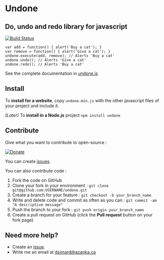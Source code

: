 # Undone

## Do, undo and redo library for javascript

[![Build Status](https://travis-ci.org/dsimard/undone.png?branch=master)](https://travis-ci.org/dsimard/undone)

    var add = function() { alert('Buy a cat'); }
    var remove = function() { alert('Give a cat'); }
    undone.execute(add, remove); // Alerts 'Buy a cat'
    undone.undo(); // Alerts 'Give a cat'
    undone.redo(); // Alerts 'Buy a cat'
    
See the complete documentation in [undone.js](http://dsimard.github.com/undone/undone.js.html)

## Install

To __install for a website__, copy `undone.min.js` with the other javascript files of your project and include it.


_(Later)_ To __install in a Node.js__ project `npm install undone`

## Contribute

Give what you want to contribute to open-source : 

[![Donate](https://www.paypalobjects.com/en_US/i/btn/btn_paynowCC_LG.gif)](https://www.paypal.com/cgi-bin/webscr?cmd=_s-xclick&hosted_button_id=5Q2QAJSHP8Y8Y)

You can create [issues](https://github.com/dsimard/timezonedetect/issues).

You can also contribute code :

1. Fork the code on GitHub
2. Clone your fork in your environment : `git clone git@github.com:USERNAME/undone.git`
3. Create a branch for your feature : `git checkout -b your_branch_name`
4. Write and delete code and commit as often as you can : `git commit -am "A descriptive message"`
5. Push the branch to your fork : `git push origin your_branch_name`
6. Create a pull request on GitHub (click the __Pull request__ button on your fork page)

## Need more help?

- Create an [issue](https://github.com/dsimard/undone/issues).
- Write me an email at <dsimard@azanka.ca>
